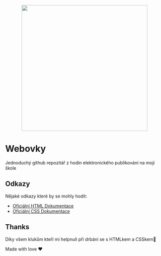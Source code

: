 <p align="center">
    <img src="https://www.ionos.co.uk/digitalguide/fileadmin/DigitalGuide/Teaser/html-tagst.jpg" height="400px">
</p>

# Webovky

Jednoduchý github repozitář z hodin elektronického publikování na mojí škole

## Odkazy

Nějaké odkazy které by se mohly hodit:

- [Oficiální HTML Dokumentace](https://developer.mozilla.org/en-US/docs/Web/HTML)
- [Oficiální CSS Dokumentace](https://developer.mozilla.org/en-US/docs/Web/CSS)

## Thanks

Díky všem klukům kteří mi helpnuli při drbání se s HTMLkem a CSSkem🧡

Made with love ❤️
